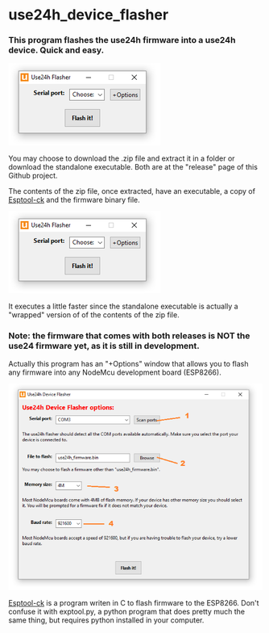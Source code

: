 # use24h_device_flasher

### This program flashes the use24h firmware into a use24h device. Quick and easy.

<img src="https://github.com/Ungaretti/Gui-for-esptool-ck/blob/master/assets/Screenshot.PNG">

You may choose to download the .zip file and extract it in a folder or download the standalone executable. Both are at the "release" page of this Github project.

The contents of the zip file, once extracted, have an executable, a copy of [Esptool-ck](https://github.com/igrr/esptool-ck) and the firmware binary file. 

<img src="https://github.com/Ungaretti/Gui-for-esptool-ck/blob/master/assets/Screenshot.PNG">

It executes a little faster since the standalone executable is actually a "wrapped" version of of the contents of the zip file.

### Note: the firmware that comes with both releases is NOT the use24 firmware yet, as it is still in development.

Actually this program has an "+Options" window that allows you to flash any firmware into any NodeMcu development board (ESP8266).

<img src="https://github.com/Ungaretti/Gui-for-esptool-ck/blob/master/assets/Screenshot2.png">

[Esptool-ck](https://github.com/igrr/esptool-ck) is a program writen in C to flash firmware to the ESP8266. Don't confuse it with exptool.py, a python program that does pretty much the same thing, but requires python installed in your computer.

